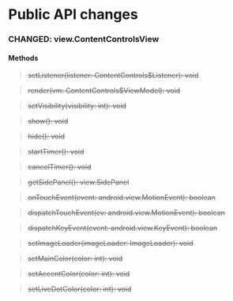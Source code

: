 # Public API changes
### CHANGED:  view.ContentControlsView

#### Methods


> ~~setListener(listener: ContentControls$Listener): void~~

> ~~render(vm: ContentControls$ViewModel): void~~

> ~~setVisibility(visibility: int): void~~

> ~~show(): void~~

> ~~hide(): void~~

> ~~startTimer(): void~~

> ~~cancelTimer(): void~~

> ~~getSidePanel(): view.SidePanel~~

> ~~onTouchEvent(event: android.view.MotionEvent): boolean~~

> ~~dispatchTouchEvent(ev: android.view.MotionEvent): boolean~~

> ~~dispatchKeyEvent(event: android.view.KeyEvent): boolean~~

> ~~setImageLoader(imageLoader: ImageLoader): void~~

> ~~setMainColor(color: int): void~~

> ~~setAccentColor(color: int): void~~

> ~~setLiveDotColor(color: int): void~~
